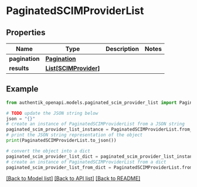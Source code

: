 # PaginatedSCIMProviderList


## Properties

Name | Type | Description | Notes
------------ | ------------- | ------------- | -------------
**pagination** | [**Pagination**](Pagination.md) |  | 
**results** | [**List[SCIMProvider]**](SCIMProvider.md) |  | 

## Example

```python
from authentik_openapi.models.paginated_scim_provider_list import PaginatedSCIMProviderList

# TODO update the JSON string below
json = "{}"
# create an instance of PaginatedSCIMProviderList from a JSON string
paginated_scim_provider_list_instance = PaginatedSCIMProviderList.from_json(json)
# print the JSON string representation of the object
print(PaginatedSCIMProviderList.to_json())

# convert the object into a dict
paginated_scim_provider_list_dict = paginated_scim_provider_list_instance.to_dict()
# create an instance of PaginatedSCIMProviderList from a dict
paginated_scim_provider_list_from_dict = PaginatedSCIMProviderList.from_dict(paginated_scim_provider_list_dict)
```
[[Back to Model list]](../README.md#documentation-for-models) [[Back to API list]](../README.md#documentation-for-api-endpoints) [[Back to README]](../README.md)


